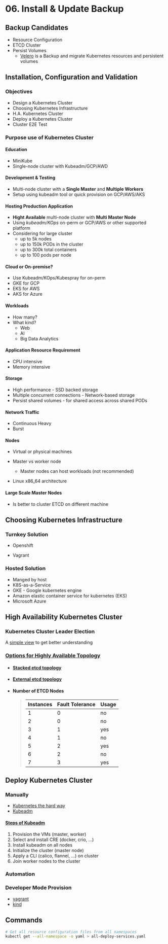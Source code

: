 # 06. Install & Update Backup

## Backup Candidates

- Resource Configuration
- ETCD Cluster
- Persist Volumes
  - [Velero] is a Backup and migrate Kubernetes resources and persistent volumes

## Installation, Configuration and Validation

### Objectives

- Design a Kubernetes Cluster
- Choosing Kubernetes Infrastructure
- H.A. Kubernetes Cluster
- Deploy a Kubernetes Cluster
- Cluster E2E Test

### Purpose use of Kubernetes Cluster

#### Education

- MiniKube
- Single-node cluster with Kubeadm/GCP/AWD

#### Development & Testing

- Multi-node cluster with a **Single Master** and **Multiple Workers**
- Setup using kubeadm tool or quick provision on GCP/AWS/AKS

#### Hosting Production Application

- **Hight Available** multi-node cluster with **Multi Master Node**
- Using *kubeadm/KOps* on-perm or GCP/AWS or other supported platform
- Considering for large cluster
  - up to 5k nodes
  - up to 150k PODs in the cluster
  - up to 300k total containers
  - up to 100 pods per node

#### Cloud or On-premise?

- Use Kubeadm/KOps/Kubespray for on-perm
- GKE for GCP
- EKS for AWS
- AKS for Azure

#### Workloads

- How many?
- What kind?
  - Web
  - AI
  - Big Data Analytics

#### Application Resource Requirement

- CPU intensive
- Memory intensive

#### Storage

- High performance - SSD backed storage
- Multiple concurrent connections - Network-based storage
- Persist shared volumes - for shared access across shared PODs

#### Network Traffic

- Continuous Heavy
- Burst

#### Nodes

- Virtual or physical machines

- Master vs worker node
  - Master nodes can host workloads (not recommended)
- Linux x86_64 architecture

#### Large Scale Master Nodes

- Is better to cluster ETCD on different machine

## Choosing Kubernetes Infrastructure

### Turnkey Solution

- Openshift

- Vagrant

### Hosted Solution

- Manged by host
- K8S-as-a-Service
- GKE - Google kubernetes engine
- Amazon elastic container service for kubernetes (EKS)
- Microsoft Azure

## High Availability Kubernetes Cluster

### Kubernetes Cluster Leader Election

A [simple view][simple-view-le] to get better understanding

### [Options for Highly Available Topology][ofhat]

- #### [Stacked etcd topology][set]

- #### [External etcd topology][eet]

- #### Number of ETCD Nodes

   > | Instances | Fault Tolerance | Usage |
   > | --- | --- | --- |
   > | 1 | 0 | no  |
   > | 2 | 0 | no  |
   > | 3 | 1 | yes |
   > | 4 | 1 | no  |
   > | 5 | 2 | yes |
   > | 6 | 2 | no  |
   > | 7 | 3 | yes |

## Deploy Kubernetes Cluster

### Manually

- [Kubernetes the hard way][k8s-thw]
- [Kubeadm][kubeadm-cluster]

#### [Steps of Kubeadm][step-of-kadm]

1. Provision the VMs (master, worker)
2. Select and install CRE (docker, crio, ...)
3. Install kubeadm on all nodes
4. Initialize the cluster (master node)
5. Apply a CLI (calico, flannel, ...) on cluster
6. Join worker nodes to the cluster

### Automation

### Developer Mode Provision

- [vagrant]
- [kind]

## Commands

```bash
# Get all resource configuration files from all namespaces
kubectl get --all-namespace -o yaml > all-deploy-services.yaml
```

[Velero]: https://velero.io/
[simple-view-le]: /docs/assets/kuber/babaei/S06-k8s-cluster-leader-election.png
[ofhat]: https://kubernetes.io/docs/setup/production-environment/tools/kubeadm/ha-topology/
[set]: https://kubernetes.io/docs/setup/production-environment/tools/kubeadm/ha-topology/#stacked-etcd-topology
[eet]: https://kubernetes.io/docs/setup/production-environment/tools/kubeadm/ha-topology/#external-etcd-topology
[k8s-thw]: https://github.com/kelseyhightower/kubernetes-the-hard-way
[kubeadm-cluster]: https://kubernetes.io/docs/setup/production-environment/tools/kubeadm/create-cluster-kubeadm/
[step-of-kadm]: https://kubernetes.io/docs/setup/production-environment/tools/kubeadm/create-cluster-kubeadm/#instructions
[vagrant]: https://developer.hashicorp.com/vagrant
[kind]: https://kind.sigs.k8s.io/
